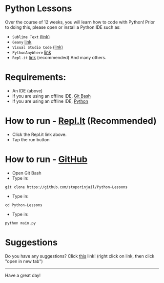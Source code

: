 # Python Lessons
Over the course of 12 weeks, you will learn how to code with Python! Prior to doing this, please open or install a Python IDE such as:
- `Sublime Text` [(link)](https://www.sublimetext.com)
- `Geany` [link](https://geany.org)
- `Visual Studio Code`  [(link)](https://code.visualstudio.com/)
- `PythonAnyWhere` [link](https://pythonanywhere.com) 
- `Repl.it` [link](https://repl.it) (recommended)
And many others.
# Requirements:
- An IDE (above)
- If you are using an offline IDE, [Git Bash](https://git-scm.com/downloads)
- If you are using an offline IDE, [Python](python.org/downloads)
# How to run - [Repl.It](https://repl.it/@stoporinjail/Python-Lessons) (Recommended)
- Click the Repl.it link above.
- Tap the run button
# How to run - [GitHub](https://github.com/stoporinjail/Python-Lessons)
- Open Git Bash
- Type in:
```
git clone https://github.com/stoporinjail/Python-Lessons
```
- Type in:
```
cd Python-Lessons
```
- Type in:
```
python main.py
```
# Suggestions
Do you have any suggestions? Click [this](repl.it/@stoporinjail/Python-Lessons) link! (right click on link, then click "open in new tab")

---
Have a great day!